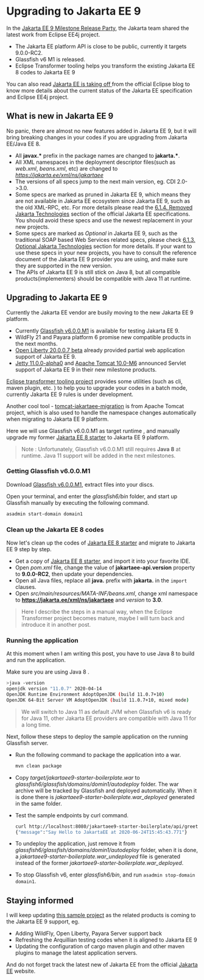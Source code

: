 # Upgrading to Jakarta EE 9

In the [Jakarta EE 9 Milestone Release Party](https://www.crowdcast.io/e/JakartaEE9_Milestonereleaseparty?utm_source=crowdcast&utm_medium=email&utm_campaign=followers), the Jakarta team shared the latest work from Eclipse EE4j project. 

* The Jakarta EE platform API is close to be public, currently it targets 9.0.0-RC2. 
* Glassfish v6 M1 is released.
* Eclipse Transformer tooling  helps you transform the existing Jakarta EE 8 codes to Jakarta EE 9

You can also read [Jakarta  EE is taking off ](https://eclipse-foundation.blog/2020/06/23/jakarta-ee-is-taking-off/) from the official Eclipse blog to know more details about the current status of the Jakarta EE  specification and Eclipse EE4j project.

## What is new in Jakarta EE 9

No panic, there are almost no new features added in Jakarta EE 9, but it will bring breaking changes in your codes if you are upgrading from Jakarta EE/Java EE 8.

* All **javax.\*** prefix in the package names are changed to **jakarta.\***.
* All XML namespaces in the deployment descriptor files(such as *web.xml*, *beans.xml*, etc) are changed to *https://jakarta.ee/xml/ns/jakartaee* 
* The versions of all specs jump to the next main version, eg. CDI 2.0->3.0.
* Some specs are marked as pruned in Jakarta EE 9, which means they are not available in Jakarta EE ecosystem since Jakarta EE 9, such as the old XML-RPC, etc.  For more details please read the [6.1.4. Removed Jakarta Technologies](https://jakarta.ee/specifications/platform/9/platform-spec-9-SNAPSHOT.html#a2333)  section of the official Jakarta EE specifications. You should avoid these specs and use the newest replacement in your new projects.
* Some specs are marked as *Optional* in Jakarta EE 9,  such as the traditional SOAP based Web Services related specs, please check [6.1.3. Optional Jakarta Technologies](https://jakarta.ee/specifications/platform/9/platform-spec-9-SNAPSHOT.html#a2331)  section for more details. If your want to use these specs in your new projects, you have to consult the reference document of the Jakarta EE 9 provider you are using, and make sure they are supported in the new version. 
* The APIs of Jakarta EE 9 is still stick on Java 8, but all compatible products(implementers) should be compatible with Java 11 at runtime.

## Upgrading to Jakarta EE 9

Currently the Jakarta EE vendor are busily moving to the new Jakarta EE 9 platform. 

* Currently [Glassfish v6.0.0.M1](https://eclipse-ee4j.github.io/glassfish/download) is available for testing Jakarta EE 9.  
* WildFly 21 and Payara platform 6 promise new compatible products in the next months.  
* [Open Liberty 20.0.0.7 beta](https://openliberty.io/downloads/#runtime_betas) already provided partial web application support of Jakarta EE 9. 
* [Jetty 11.0.0-alpha0](https://repo1.maven.org/maven2/org/eclipse/jetty/jetty-distribution/11.0.0-alpha0/) and [Apache Tomcat 10.0-M6](https://tomcat.apache.org/download-10.cgi) announced Servlet support of Jakarta EE 9 in their new milestone products.

[Eclipse transformer tooling project](https://projects.eclipse.org/projects/technology.transformer) provides some utilities (such as cli, maven plugin, etc. ) to help you to upgrade your codes in a batch mode, currently Jakarta EE 9 rules is under development.

Another cool tool - [tomcat-jakartaee-migration](https://github.com/apache/tomcat-jakartaee-migration) is  from Apache Tomcat project, which is also used to  handle the namespace changes automatically when migrating to Jakarta EE 9 platform.

Here we will use Glassfish v6.0.0.M1 as target runtime , and manually upgrade my former [Jakarta EE 8 starter](https://github.com/hantsy/jakartaee8-starter) to Jakarta EE 9 platform.

> Note :  Unfortunately, Glassfish v6.0.0.M1 still requires **Java 8** at runtime. Java 11 support will be added in the next milestones.

### Getting Glassfish v6.0.0.M1

Download [Glassfish v6.0.0.M1](https://eclipse-ee4j.github.io/glassfish/download), extract files into your discs.

Open your terminal, and enter the *glassfish6/bin* folder, and start up Glassfish manually by executing the following command.

```bash
asadmin start-domain domain1
```
### Clean up the Jakarta EE 8 codes

Now let's clean up the codes of [Jakarta EE 8 starter](https://github.com/hantsy/jakartaee8-starter)  and migrate to Jakarta EE 9 step by step. 

* Get a copy of [Jakarta EE 8 starter](https://github.com/hantsy/jakartaee8-starter), and import it into your favorite IDE.
* Open *pom.xml* file, change the value of **jakartaee-api.version** property to **9.0.0-RC2**, then update your dependencies.
* Open all Java files, replace all **java.**  prefix with **jakarta.** in the `import` clauses.
* Open *src/main/resources/MATA-INF/beans.xml*, change xml namespace to **https://jakarta.ee/xml/ns/jakartaee** and *version* to **3.0**.

> Here I describe the steps in a manual way, when the Eclipse Transformer project becomes mature, maybe I will turn back and introduce it in another post.

### Running the application

At this moment when I am writing this post, you have to use Java 8 to build and run the application.

Make sure you are using Java 8 . 

```bash
>java -version
openjdk version "11.0.7" 2020-04-14
OpenJDK Runtime Environment AdoptOpenJDK (build 11.0.7+10)
OpenJDK 64-Bit Server VM AdoptOpenJDK (build 11.0.7+10, mixed mode)
```

> We will switch to Java 11 as default JVM when Glassfish v6 is ready for Java  11, other Jakarta EE providers are compatible with Java 11 for a long time.

Next, follow these steps to deploy the sample application on the running Glassfish server.

* Run the following command to package the application into a war.
  
   ```bash
   mvn clean package
   ```
* Copy *target/jakartaee9-starter-boilerplate.war* to *glassfish6/glassfish/domains/domin1/autodeploy* folder. The war archive will be tracked by Glassfish and deployed automatically. When it is done there is *jakartaee9-starter-boilerplate.war_deployed* generated in the same folder.
* Test the sample endpoints by curl command.

   ```bash
   curl http://localhost:8080/jakartaee9-starter-boilerplate/api/greeting/JakartaEE
   {"message":"Say Hello to JakartaEE at 2020-06-24T15:45:43.771"}
   ```
* To undeploy the application, just remove it from *glassfish6/glassfish/domains/domin1/autodeploy* folder, when it is done, a *jakartaee9-starter-boilerplate.war_undeployed* file is generated instead of the former *jakartaee9-starter-boilerplate.war_deployed*.
* To stop Glassfish v6, enter *glassfish6/bin*, and run `asadmin stop-domain domain1`.

## Staying informed

I will  keep updating [this sample project](https://github.com/hantsy/jakartaee9-starter-boilerplate) as the related products is coming to the Jakarta EE 9 support, eg.

* Adding WildFly,  Open Liberty, Payara Server support back
* Refreshing the Arquillian testing codes when it is aligned to Jakarta EE 9
* Updating the configuration of  cargo maven plugin and other maven plugins to manage the latest application servers.

And do not forget track the latest new of Jakarta EE from the official  [Jakarta EE](https://jakarta.ee/) website.

